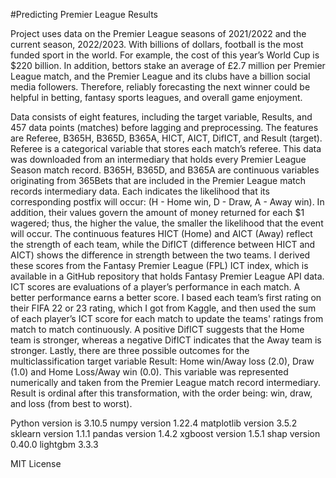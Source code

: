 #Predicting Premier League Results

Project uses data on the Premier League seasons of 2021/2022 and the current season, 2022/2023. With billions of dollars, football is the most funded sport in the world. For example, the cost of this year’s World Cup is $220 billion.  In addition, bettors stake an average of £2.7 million per Premier League match, and the Premier League and its clubs have a billion social media followers.  Therefore, reliably forecasting the next winner could be helpful in betting, fantasy sports leagues, and overall game enjoyment.

Data consists of eight features, including the target variable, Results, and 457 data points (matches) before lagging and preprocessing. The features are Referee, B365H, B365D, B365A, HICT, AICT, DifICT, and Result (target). Referee is a categorical variable that stores each match’s referee. This data was downloaded from an intermediary that holds every Premier League Season match record.  B365H, B365D, and B365A are continuous variables originating from 365Bets that are included in the Premier League match records intermediary data.  Each indicates the likelihood that its corresponding postfix will occur: (H - Home win, D - Draw, A - Away win). In addition, their values govern the amount of money returned for each $1 wagered; thus, the higher the value, the smaller the likelihood that the event will occur. The continuous features HICT (Home) and AICT (Away) reflect the strength of each team, while the DifICT (difference between HICT and AICT) shows the difference in strength between the two teams. I derived these scores from the Fantasy Premier League (FPL) ICT index, which is available in a GitHub repository that holds Fantasy Premier League API data.  ICT scores are evaluations of a player’s performance in each match. A better performance earns a better score. I based each team’s first rating on their FIFA 22 or 23 rating, which I got from Kaggle, and then used the sum of each player’s ICT score for each match to update the teams' ratings from match to match continuously.  A positive DifICT suggests that the Home team is stronger, whereas a negative DifICT indicates that the Away team is stronger. Lastly, there are three possible outcomes for the multiclassification target variable Result: Home win/Away loss (2.0),  Draw (1.0) and Home Loss/Away win (0.0). This variable was represented numerically and taken from the Premier League match record intermediary.  Result is ordinal after this transformation, with the order being: win, draw, and loss (from best to worst). 

Python version is 3.10.5
numpy version 1.22.4
matplotlib version 3.5.2
sklearn version 1.1.1
pandas version 1.4.2
xgboost version 1.5.1
shap version 0.40.0
lightgbm 3.3.3

MIT License
